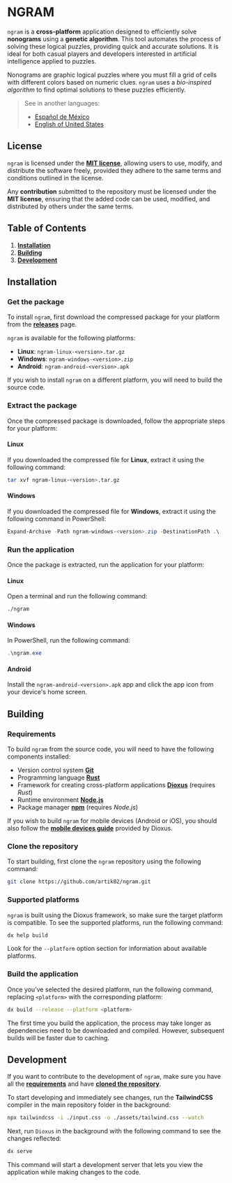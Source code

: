 # NGRAM

`ngram` is a **cross-platform** application designed to efficiently solve **nonograms** using a **genetic algorithm**. This tool automates the process of solving these logical puzzles, providing quick and accurate solutions. It is ideal for both casual players and developers interested in artificial intelligence applied to puzzles.

Nonograms are graphic logical puzzles where you must fill a grid of cells with different colors based on numeric clues. `ngram` uses a *bio-inspired algorithm* to find optimal solutions to these puzzles efficiently.

> See in another languages:
>
> - [Español de México](/README.es.md)
> - [English of United States](/README.md)

## License

`ngram` is licensed under the [**MIT license**](/LICENSE.md), allowing users to use, modify, and distribute the software freely, provided they adhere to the same terms and conditions outlined in the license.

Any **contribution** submitted to the repository must be licensed under the **MIT license**, ensuring that the added code can be used, modified, and distributed by others under the same terms.

## Table of Contents

1. [**Installation**](#installation)
2. [**Building**](#building)
3. [**Development**](#development)

## Installation

### Get the package

To install `ngram`, first download the compressed package for your platform from the [**releases**](https://github.com/artik02/ngram/releases) page.

`ngram` is available for the following platforms:
- **Linux**: `ngram-linux-<version>.tar.gz`
- **Windows**: `ngram-windows-<version>.zip`
- **Android**: `ngram-android-<version>.apk`

If you wish to install `ngram` on a different platform, you will need to build the source code.

### Extract the package

Once the compressed package is downloaded, follow the appropriate steps for your platform:

#### Linux

If you downloaded the compressed file for **Linux**, extract it using the following command:

```bash
tar xvf ngram-linux-<version>.tar.gz
```

#### Windows

If you downloaded the compressed file for **Windows**, extract it using the following command in PowerShell:

```powershell
Expand-Archive -Path ngram-windows-<version>.zip -DestinationPath .\
```

### Run the application

Once the package is extracted, run the application for your platform:

#### Linux

Open a terminal and run the following command:

```bash
./ngram
```

#### Windows

In PowerShell, run the following command:

```powershell
.\ngram.exe
```

#### Android

Install the `ngram-android-<version>.apk` app and click the app icon from your device's home screen.

## Building

### Requirements

To build `ngram` from the source code, you will need to have the following components installed:

- Version control system [**Git**](https://git-scm.com/downloads "Git is a distributed version control system used for managing source code and collaboration in software projects.")
- Programming language [**Rust**](https://www.rust-lang.org/learn/get-started "Rust is a programming language focused on safety, performance, and concurrency, ideal for low-level systems and high-performance applications.")
- Framework for creating cross-platform applications [**Dioxus**](https://dioxuslabs.com/learn/0.6/getting_started/ "Dioxus is a framework for building desktop and mobile applications using Rust. It allows creating native interfaces for different platforms.") (requires *Rust*)
- Runtime environment [**Node.js**](https://nodejs.org/en/download/package-manager "Node.js is a runtime for JavaScript on the server side, based on Chrome's V8 engine, ideal for scalable and high-performance applications.")
- Package manager [**npm**](https://docs.npmjs.com/downloading-and-installing-node-js-and-npm "npm is the default package manager for Node.js, used to install, update, and manage dependencies in JavaScript projects.") (requires *Node.js*)

If you wish to build `ngram` for mobile devices (Android or iOS), you should also follow the [**mobile devices guide**](https://dioxuslabs.com/learn/0.6/guides/mobile) provided by Dioxus.

### Clone the repository

To start building, first clone the `ngram` repository using the following command:

```bash
git clone https://github.com/artik02/ngram.git
```

### Supported platforms

`ngram` is built using the Dioxus framework, so make sure the target platform is compatible. To see the supported platforms, run the following command:

```bash
dx help build
```

Look for the `--platform` option section for information about available platforms.

### Build the application

Once you’ve selected the desired platform, run the following command, replacing `<platform>` with the corresponding platform:

```bash
dx build --release --platform <platform>
```

The first time you build the application, the process may take longer as dependencies need to be downloaded and compiled. However, subsequent builds will be faster due to caching.

## Development

If you want to contribute to the development of `ngram`, make sure you have all the [**requirements**](#requirements) and have [**cloned the repository**](#clone-the-repository).

To start developing and immediately see changes, run the **TailwindCSS** compiler in the main repository folder in the background:

```bash
npx tailwindcss -i ./input.css -o ./assets/tailwind.css --watch
```

Next, run `Dioxus` in the background with the following command to see the changes reflected:

```bash
dx serve
```

This command will start a development server that lets you view the application while making changes to the code.

